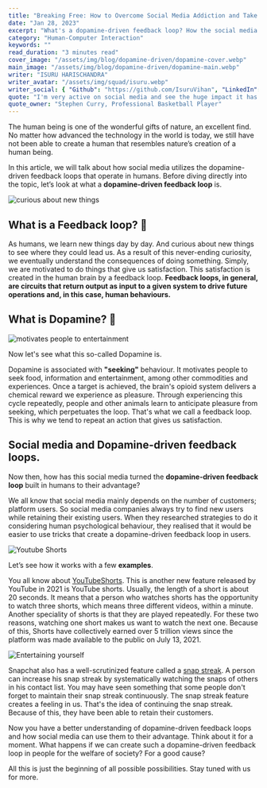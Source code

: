 ```yaml
---
title: "Breaking Free: How to Overcome Social Media Addiction and Take Control of Your Life"
date: "Jan 28, 2023"
excerpt: "What's a dopamine-driven feedback loop? How the social media use it to their benefit?"
category: "Human-Computer Interaction"
keywords: ""
read_duration: "3 minutes read"
cover_image: "/assets/img/blog/dopamine-driven/dopamine-cover.webp"
main_image: "/assets/img/blog/dopamine-driven/dopamine-main.webp"
writer: "ISURU HARISCHANDRA"
writer_avatar: "/assets/img/squad/isuru.webp"
writer_social: { "Github": "https://github.com/IsuruVihan", "LinkedIn": "https://www.linkedin.com/in/isuru-harischandra-9b09081a4/" }
quote: "I'm very active on social media and see the huge impact it has on engaging with fans and being able to have a voice."
quote_owner: "Stephen Curry, Professional Basketball Player"
---
```


The human being is one of the wonderful gifts of nature, an excellent find. No matter how advanced the technology in the world is today, we still have not been able to create a human that resembles nature’s creation of a human being.

In this article, we will talk about how social media utilizes the dopamine-driven feedback loops that operate in humans. Before diving directly into the topic, let’s look at what a **dopamine-driven feedback loop** is.

![curious about new things](/assets/img/blog/dopamine-driven/image1.gif)

## What is a Feedback loop? 🔁

As humans, we learn new things day by day. And curious about new things to see where they could lead us. As a result of this never-ending curiosity, we eventually understand the consequences of doing something. Simply, we are motivated to do things that give us satisfaction. This satisfaction is created in the human brain by a feedback loop. **Feedback loops, in general, are circuits that return output as input to a given system to drive future operations and, in this case, human behaviours.**

## What is Dopamine? 🤩

![motivates people to entertainment](/assets/img/blog/dopamine-driven/image2.gif)

Now let's see what this so-called Dopamine is.

Dopamine is associated with **"seeking"** behaviour. It motivates people to seek food, information and entertainment, among other commodities and experiences. Once a target is achieved, the brain's opioid system delivers a chemical reward we experience as pleasure. Through experiencing this cycle repeatedly, people and other animals learn to anticipate pleasure from seeking, which perpetuates the loop. That's what we call a feedback loop. This is why we tend to repeat an action that gives us satisfaction.

## Social media and Dopamine-driven feedback loops.

Now then, how has this social media turned the **dopamine-driven feedback loop** built in humans to their advantage?

We all know that social media mainly depends on the number of customers; platform users. So social media companies always try to find new users while retaining their existing users. When they researched strategies to do it considering human psychological behaviour, they realised that it would be easier to use tricks that create a dopamine-driven feedback loop in users.

![Youtube Shorts](/assets/img/blog/dopamine-driven/image3.jpg)

Let’s see how it works with a few **examples**.

You all know about [YouTubeShorts](https://www.youtube.com/hashtag/shorts). This is another new feature released by YouTube in 2021 is YouTube shorts. Usually, the length of a short is about 20 seconds. It means that a person who watches shorts has the opportunity to watch three shorts, which means three different videos, within a minute. Another speciality of shorts is that they are played repeatedly. For these two reasons, watching one short makes us want to watch the next one. Because of this, Shorts have collectively earned over 5 trillion views since the platform was made available to the public on July 13, 2021.

![Entertaining yourself](/assets/img/blog/dopamine-driven/image4.gif)

Snapchat also has a well-scrutinized feature called a [snap streak](https://beebom.com/what-are-snapchat-streaks/). A person can increase his snap streak by systematically watching the snaps of others in his contact list. You may have seen something that some people don't forget to maintain their snap streak continuously. The snap streak feature creates a feeling in us. That's the idea of ​​continuing the snap streak. Because of this, they have been able to retain their customers.

Now you have a better understanding of dopamine-driven feedback loops and how social media can use them to their advantage. Think about it for a moment. What happens if we can create such a dopamine-driven feedback loop in people for the welfare of society? For a good cause?

All this is just the beginning of all possible possibilities. Stay tuned with us for more.

